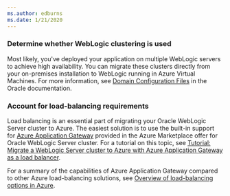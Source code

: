 ```yaml
---
ms.author: edburns
ms.date: 1/21/2020
---
```


### Determine whether WebLogic clustering is used

Most likely, you've deployed your application on multiple WebLogic servers to achieve high availability. You can migrate these clusters directly from your on-premises installation to WebLogic running in Azure Virtual Machines. For more information, see [Domain Configuration Files](https://docs.oracle.com/middleware/12213/wls/DOMCF/config_files.htm#DOMCF127) in the Oracle documentation.

### Account for load-balancing requirements

Load balancing is an essential part of migrating your Oracle WebLogic Server cluster to Azure.  The easiest solution is to use the built-in support for [Azure Application Gateway](/azure/application-gateway/overview) provided in the Azure Marketplace offer for Oracle WebLogic Server cluster.  For a tutorial on this topic, see [Tutorial: Migrate a WebLogic Server cluster to Azure with Azure Application Gateway as a load balancer](../migrate-weblogic-with-app-gateway.md).

For a summary of the capabilities of Azure Application Gateway compared to other Azure load-balancing solutions, see [Overview of load-balancing options in Azure](/azure/architecture/guide/technology-choices/load-balancing-overview).
